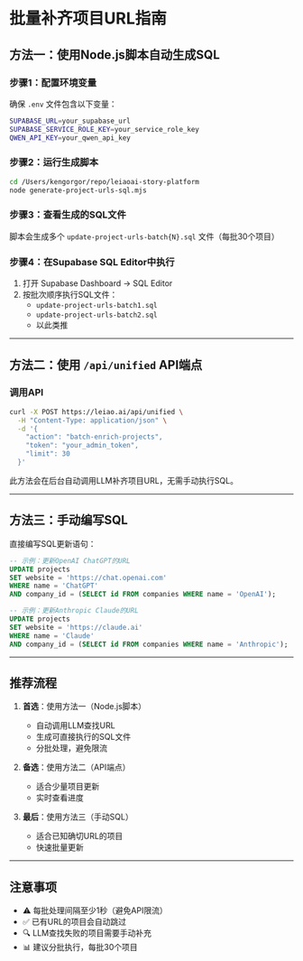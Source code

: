 # 批量补齐项目URL指南

## 方法一：使用Node.js脚本自动生成SQL

### 步骤1：配置环境变量
确保 `.env` 文件包含以下变量：
```bash
SUPABASE_URL=your_supabase_url
SUPABASE_SERVICE_ROLE_KEY=your_service_role_key
QWEN_API_KEY=your_qwen_api_key
```

### 步骤2：运行生成脚本
```bash
cd /Users/kengorgor/repo/leiaoai-story-platform
node generate-project-urls-sql.mjs
```

### 步骤3：查看生成的SQL文件
脚本会生成多个 `update-project-urls-batch{N}.sql` 文件（每批30个项目）

### 步骤4：在Supabase SQL Editor中执行
1. 打开 Supabase Dashboard → SQL Editor
2. 按批次顺序执行SQL文件：
   - `update-project-urls-batch1.sql`
   - `update-project-urls-batch2.sql`
   - 以此类推

---

## 方法二：使用 `/api/unified` API端点

### 调用API
```bash
curl -X POST https://leiao.ai/api/unified \
  -H "Content-Type: application/json" \
  -d '{
    "action": "batch-enrich-projects",
    "token": "your_admin_token",
    "limit": 30
  }'
```

此方法会在后台自动调用LLM补齐项目URL，无需手动执行SQL。

---

## 方法三：手动编写SQL

直接编写SQL更新语句：

```sql
-- 示例：更新OpenAI ChatGPT的URL
UPDATE projects 
SET website = 'https://chat.openai.com'
WHERE name = 'ChatGPT' 
AND company_id = (SELECT id FROM companies WHERE name = 'OpenAI');

-- 示例：更新Anthropic Claude的URL
UPDATE projects 
SET website = 'https://claude.ai'
WHERE name = 'Claude' 
AND company_id = (SELECT id FROM companies WHERE name = 'Anthropic');
```

---

## 推荐流程

1. **首选**：使用方法一（Node.js脚本）
   - 自动调用LLM查找URL
   - 生成可直接执行的SQL文件
   - 分批处理，避免限流

2. **备选**：使用方法二（API端点）
   - 适合少量项目更新
   - 实时查看进度

3. **最后**：使用方法三（手动SQL）
   - 适合已知确切URL的项目
   - 快速批量更新

---

## 注意事项

- ⚠️ 每批处理间隔至少1秒（避免API限流）
- ✅ 已有URL的项目会自动跳过
- 🔍 LLM查找失败的项目需要手动补充
- 📊 建议分批执行，每批30个项目

